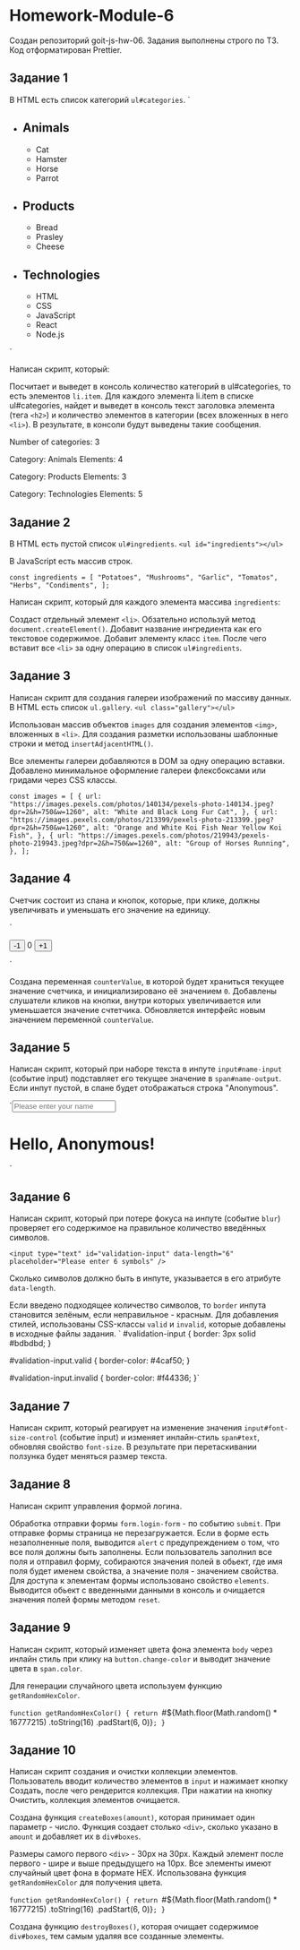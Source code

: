 # Homework-Module-6

Создан репозиторий goit-js-hw-06.
Задания выполнены строго по ТЗ.
Код отформатирован Prettier.

## Задание 1

В HTML есть список категорий `ul#categories`.
`<ul id="categories">
  <li class="item">
    <h2>Animals</h2>
    <ul>
      <li>Cat</li>
      <li>Hamster</li>
      <li>Horse</li>
      <li>Parrot</li>
    </ul>
  </li>
  <li class="item">
    <h2>Products</h2>
    <ul>
      <li>Bread</li>
      <li>Prasley</li>
      <li>Cheese</li>
    </ul>
  </li>
  <li class="item">
    <h2>Technologies</h2>
    <ul>
      <li>HTML</li>
      <li>CSS</li>
      <li>JavaScript</li>
      <li>React</li>
      <li>Node.js</li>
    </ul>
  </li>
</ul>`

Написан скрипт, который:

Посчитает и выведет в консоль количество категорий в ul#categories, то есть элементов `li.item`.
Для каждого элемента li.item в списке ul#categories, найдет и выведет в консоль текст заголовка элемента (тега `<h2>`) и количество элементов в категории (всех вложенных в него `<li>`).
В результате, в консоли будут выведены такие сообщения.

Number of categories: 3

Category: Animals
Elements: 4

Category: Products
Elements: 3

Category: Technologies
Elements: 5

## Задание 2

В HTML есть пустой список `ul#ingredients`.
`<ul id="ingredients"></ul>`

В JavaScript есть массив строк.

`const ingredients = [
  "Potatoes",
  "Mushrooms",
  "Garlic",
  "Tomatos",
  "Herbs",
  "Condiments",
];`

Написан скрипт, который для каждого элемента массива `ingredients`:

Создаст отдельный элемент `<li>`. Обзательно используй метод `document.createElement()`.
Добавит название ингредиента как его текстовое содержимое.
Добавит элементу класс `item`.
После чего вставит все `<li>` за одну операцию в список `ul#ingredients`.

## Задание 3

Написан скрипт для создания галереи изображений по массиву данных. В HTML есть список `ul.gallery`.
`<ul class="gallery"></ul>`

Использован массив объектов `images` для создания элементов `<img>`, вложенных в `<li>`. Для создания разметки использованы шаблонные строки и метод `insertAdjacentHTML()`.

Все элементы галереи добавляются в DOM за одну операцию вставки.
Добавлено минимальное оформление галереи флексбоксами или гридами через CSS классы.

`const images = [
  {
    url: "https://images.pexels.com/photos/140134/pexels-photo-140134.jpeg?dpr=2&h=750&w=1260",
    alt: "White and Black Long Fur Cat",
  },
  {
    url: "https://images.pexels.com/photos/213399/pexels-photo-213399.jpeg?dpr=2&h=750&w=1260",
    alt: "Orange and White Koi Fish Near Yellow Koi Fish",
  },
  {
    url: "https://images.pexels.com/photos/219943/pexels-photo-219943.jpeg?dpr=2&h=750&w=1260",
    alt: "Group of Horses Running",
  },
];`

## Задание 4

Счетчик состоит из спана и кнопок, которые, при клике, должны увеличивать и уменьшать его значение на единицу.

`<div id="counter">
  <button type="button" data-action="decrement">-1</button>
  <span id="value">0</span>
  <button type="button" data-action="increment">+1</button>
</div>`

Создана переменная `counterValue`, в которой будет храниться текущее значение счетчика, и инициализировано её значением `0`.
Добавлены слушатели кликов на кнопки, внутри которых увеличивается или уменьшается значение счтетчика.
Обновляется интерфейс новым значением переменной `counterValue`.

## Задание 5

Написан скрипт, который при наборе текста в инпуте `input#name-input` (событие input) подставляет его текущее значение в `span#name-output`. Если инпут пустой, в спане будет отображаться строка "Anonymous".

`<input type="text" id="name-input" placeholder="Please enter your name" />
<h1>Hello, <span id="name-output">Anonymous</span>!</h1>`

## Задание 6

Написан скрипт, который при потере фокуса на инпуте (событие `blur`) проверяет его содержимое на правильное количество введённых символов.

`<input
  type="text"
  id="validation-input"
  data-length="6"
  placeholder="Please enter 6 symbols"
/>`

Сколько символов должно быть в инпуте, указывается в его атрибуте `data-length`.

Если введено подходящее количество символов, то `border` инпута становится зелёным, если неправильное - красным.
Для добавления стилей, использованы CSS-классы `valid` и `invalid`, которые добавлены в исходные файлы задания.
`
#validation-input {
  border: 3px solid #bdbdbd;
}

#validation-input.valid {
  border-color: #4caf50;
}

#validation-input.invalid {
  border-color: #f44336;
}`

## Задание 7

Написан скрипт, который реагирует на изменение значения `input#font-size-control` (событие input) и изменяет инлайн-стиль `span#text`, обновляя свойство `font-size`. В результате при перетаскивании ползунка будет меняться размер текста.

## Задание 8

Написан скрипт управления формой логина.

Обработка отправки формы `form.login-form` - по событию `submit`.
При отправке формы страница не перезагружается.
Если в форме есть незаполненные поля, выводится `alert` с предупреждением о том, что все поля должны быть заполнены.
Если пользователь заполнил все поля и отправил форму, собираются значения полей в обьект, где имя поля будет именем свойства, а значение поля - значением свойства. Для доступа к элементам формы использовано свойство `elements`.
Выводится обьект с введенными данными в консоль и очищается значения полей формы методом `reset`.

## Задание 9

Написан скрипт, который изменяет цвета фона элемента `body` через инлайн стиль при клику на `button.change-color` и выводит значение цвета в `span.color`.

Для генерации случайного цвета используем функцию `getRandomHexColor`.

`function getRandomHexColor() {
  return `#${Math.floor(Math.random() * 16777215)
    .toString(16)
    .padStart(6, 0)}`;
}`

## Задание 10 

Написан скрипт создания и очистки коллекции элементов. Пользователь вводит количество элементов в `input` и нажимает кнопку Создать, после чего рендерится коллекция. При нажатии на кнопку Очистить, коллекция элементов очищается.

Создана функция `createBoxes(amount)`, которая принимает один параметр - число. Функция создает столько `<div>`, сколько указано в `amount` и добавляет их в `div#boxes`.

Размеры самого первого `<div>` - 30px на 30px.
Каждый элемент после первого - шире и выше предыдущего на 10px.
Все элементы имеют случайный цвет фона в формате HEX. Использована функция `getRandomHexColor` для получения цвета.

`function getRandomHexColor() {
  return `#${Math.floor(Math.random() * 16777215)
    .toString(16)
    .padStart(6, 0)}`;
}`

Создана функцию `destroyBoxes()`, которая очищает содержимое `div#boxes`, тем самым удаляя все созданные элементы.
